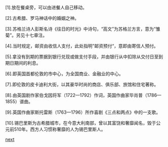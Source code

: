 
[1].放在餐桌旁，可以由进餐人自己移动。

[2].古希腊、罗马神话中的婚姻之神。

[3].苏格兰诗人彭斯名诗《往日的时光》中诗句，“高文”为苏格兰方言，意为“雏菊”。另见十七章注。

[4].当时规定，邮资由收信人支付，此处指明”邮资预付“，意即由寄信人预付。

[5].拿没有到期的票据到银行兑现或做支付手段，并由银行从中扣除从交付日至到期日期间的利息。

[6].即英国首都伦敦的市中心，为全国商业、金融业的中心。

[7].即伦敦的皮卡迪利大街，以其豪华时尚的商店、俱乐部、旅馆和住宅著称。

[8].由英国剧作家伯戈因将军（1722—1792）作词，英国作曲家毕肖普（1786—1855）谱曲。

[9].英国作曲家斯托雷斯（1763—1796）所作喜剧《三点和两点》中的一支歌。

[10].锡巴里斯为古希腊城市，在今意大利南部，曾以其富饶和奢靡闻名，毁于公元前510年。西方人习惯称奢靡的人为锡巴里斯人。

[next](page383.md)